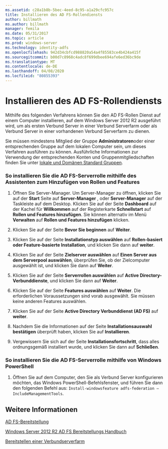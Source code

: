 ```yaml
---
ms.assetid: c28a1b8b-5bec-4eed-8c95-a1a29cfc957c
title: Installieren des AD FS-Rollendiensts
author: billmath
ms.author: billmath
manager: femila
ms.date: 05/31/2017
ms.topic: article
ms.prod: windows-server
ms.technology: identity-adfs
ms.openlocfilehash: 942d34cbfcd988820a54a4f85583ce4b424a415f
ms.sourcegitcommit: b00d7c8968c4adc8f699dbee694afe6ed36bc9de
ms.translationtype: MT
ms.contentlocale: de-DE
ms.lasthandoff: 04/08/2020
ms.locfileid: "80855393"
---
```

# <a name="install-the-ad-fs-role-service"></a>Installieren des AD FS-Rollendiensts

Mithilfe des folgenden Verfahrens können Sie den AD FS-Rollen Dienst auf einem Computer installieren, auf dem Windows Server 2012 R2 ausgeführt wird, um als ersten Verbund Server in einer Verbund Serverfarm oder als Verbund Server in einer vorhandenen Verbund Serverfarm zu dienen.  
  
Sie müssen mindestens Mitglied der Gruppe **Administratoren**oder einer entsprechenden Gruppe auf dem lokalen Computer sein, um dieses Verfahren ausführen zu können.  Ausführliche Informationen zur Verwendung der entsprechenden Konten und Gruppenmitgliedschaften finden Sie unter [lokale und Domänen Standard Gruppen](https://go.microsoft.com/fwlink/?LinkId=83477).   
  
### <a name="to-install-the-ad-fs-server-role-via-the-add-roles-and-features-wizard"></a>So installieren Sie die AD FS-Serverrolle mithilfe des Assistenten zum Hinzufügen von Rollen und Features  
  
1.  Öffnen Sie Server-Manager. Um Server-Manager zu öffnen, klicken Sie auf der **Start** Seite auf **Server-Manager** , oder **Server-Manager** auf der Taskleiste auf dem Desktop. Klicken Sie auf der Seite **Dashboard** auf der Kachel für **Willkommen** auf der Registerkarte **Schnellstart** auf **Rollen und Features hinzufügen**. Sie können alternativ im Menü **Verwalten** auf **Rollen und Features hinzufügen** klicken.  
  
2.  Klicken Sie auf der Seite **Bevor Sie beginnen** auf **Weiter**.  
  
3.  Klicken Sie auf der Seite **Installationstyp auswählen** auf **Rollen\-basiert oder Feature\-basierte Installation**, und klicken Sie dann auf **weiter**.  
  
4.  Klicken Sie auf der Seite  **Zielserver auswählen** auf **Einen Server aus dem Serverpool auswählen**, überprüfen Sie, ob der Zielcomputer ausgewählt ist, und klicken Sie dann auf **Weiter**.  
  
5.  Klicken Sie auf der Seite **Serverrollen auswählen** auf **Active Directory-Verbunddienste**, und klicken Sie dann auf **Weiter**.  
  
6.  Klicken Sie auf der Seite **Features auswählen** auf **Weiter**. Die erforderlichen Voraussetzungen sind vorab ausgewählt. Sie müssen keine anderen Features auswählen.  
  
7.  Klicken Sie auf der Seite **Active Directory Verbunddienst \(AD FS\)** auf **weiter**.  
  
8.  Nachdem Sie die Informationen auf der Seite **Installationsauswahl bestätigen** überprüft haben, klicken Sie auf **Installieren**.  
  
9. Vergewissern Sie sich auf der Seite **Installationsfortschritt**, dass alles ordnungsgemäß installiert wurde, und klicken Sie dann auf **Schließen**.  
  
### <a name="to-install-the-ad-fs-server-role-via-windows-powershell"></a>So installieren Sie die AD FS-Serverrolle mithilfe von Windows PowerShell  
  
1.  Öffnen Sie auf dem Computer, den Sie als Verbund Server konfigurieren möchten, das Windows PowerShell-Befehlsfenster, und führen Sie dann den folgenden Befehl aus: `Install-windowsfeature adfs-federation –IncludeManagementTools`.  
  
## <a name="see-also"></a>Weitere Informationen 

[AD FS-Bereitstellung](../../ad-fs/AD-FS-Deployment.md)  

[Windows Server 2012 R2 AD FS Bereitstellungs Handbuch](../../ad-fs/deployment/Windows-Server-2012-R2-AD-FS-Deployment-Guide.md)  
 
[Bereitstellen einer Verbundserverfarm](../../ad-fs/deployment/Deploying-a-Federation-Server-Farm.md)  
  

